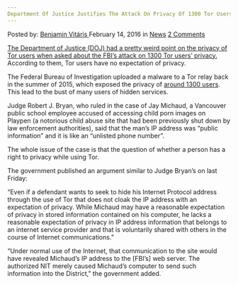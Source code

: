 ```yaml
---
Department Of Justice Justifies The Attack On Privacy Of 1300 Tor Users
---
```

<article class="post-listing post-13212 post type-post status-publish format-standard hentry category-news tag-3345 tag-attack tag-department tag-justice tag-justifies tag-privacy  tag-users">
    <div class="post-inner">
        <span>Posted by: <a href="https://www.deepdotweb.com/author/benjaminvi/" title="">Benjamin Vitáris </a></span>
    <span>February 14, 2016</span>
    <span>in <a href="https://www.deepdotweb.com/category/news/" rel="category tag">News</a></span>
    <span><a href="https://www.deepdotweb.com/2016/02/14/department-of-justice-justifies-the-attack-on-privacy-of-1300-tor-users/#comments">2 Comments</a></span>
    </p>
    <div class="clear"></div>
    <div class="entry">
    <p><a href="http://motherboard.vice.com/en_uk/read/justice-department-to-judge-tor-users-have-no-expectation-of-privacy-playpen">The Department of Justice (DOJ) had a pretty weird point on the privacy of Tor users when asked about the FBI’s attack on 1300 Tor users’ privacy.</a> According to them, Tor users have no expectation of privacy.</p>
    <p>The Federal Bureau of Investigation uploaded a malware to a Tor relay back in the summer of 2015, which exposed the privacy of <a href="https://www.deepdotweb.com/2016/01/08/fbi-ultimate-hack-job-1300-computers-take-down/">around 1300 users</a>. This lead to the bust of many users of hidden services.</p>
    <p>Judge Robert J. Bryan, who ruled in the case of Jay Michaud, a Vancouver public school employee accused of accessing child porn images on Playpen (a notorious child abuse site that had been previously shut down by law enforcement authorities), said that the man’s IP address was “public information” and it is like an “unlisted phone number”.</p>
    <p>The whole issue of the case is that the question of whether a person has a right to privacy while using Tor.</p>
    <p>The government published an argument similar to Judge Bryan’s on last Friday:</p>
    <p>“Even if a defendant wants to seek to hide his Internet Protocol address through the use of Tor that does not cloak the IP address with an expectation of privacy. While Michaud may have a reasonable expectation of privacy in stored information contained on his computer, he lacks a reasonable expectation of privacy in IP address information that belongs to an internet service provider and that is voluntarily shared with others in the course of Internet communications.”</p>
    <p>“Under normal use of the Internet, that communication to the site would have revealed Michaud’s IP address to the [FBI&#8217;s] web server. The authorized NIT merely caused Michaud’s computer to send such information into the District,” the government added.</p>
    </div>
    <span style="display:none"><a href="https://www.deepdotweb.com/tag/1300/" rel="tag">1300</a> <a href="https://www.deepdotweb.com/tag/attack/" rel="tag">attack</a> <a href="https://www.deepdotweb.com/tag/department/" rel="tag">department</a> <a href="https://www.deepdotweb.com/tag/justice/" rel="tag">justice</a> <a href="https://www.deepdotweb.com/tag/justifies/" rel="tag">justifies</a> <a href="https://www.deepdotweb.com/tag/privacy/" rel="tag">privacy</a>  <a href="https://www.deepdotweb.com/tag/users/" rel="tag">users</a></span> <span style="display:none" class="updated">2016-02-14</span>
    <div style="display:none" class="vcard author" itemprop="author" itemscope itemtype="http://schema.org/Person"><strong class="fn" itemprop="name"><a href="https://www.deepdotweb.com/author/benjaminvi/" title="Posts by Benjamin Vitáris" rel="author">Benjamin Vitáris</a></strong></div>
    </div>
</article>

